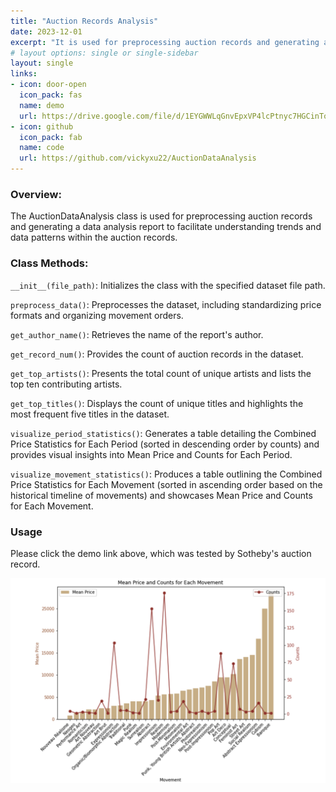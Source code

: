 ```yaml
---
title: "Auction Records Analysis"
date: 2023-12-01
excerpt: "It is used for preprocessing auction records and generating a data analysis report to facilitate understanding trends and data patterns within the auction records."
# layout options: single or single-sidebar
layout: single
links:
- icon: door-open
  icon_pack: fas
  name: demo
  url: https://drive.google.com/file/d/1EYGWWLqGnvEpxVP4lcPtnyc7HGCinToN/view?usp=sharing
- icon: github
  icon_pack: fab
  name: code
  url: https://github.com/vickyxu22/AuctionDataAnalysis
---
```

### Overview:

The AuctionDataAnalysis class is used for preprocessing auction records and generating a data analysis report to facilitate understanding trends and data patterns within the auction records. 

### Class Methods:

`__init__(file_path)`: Initializes the class with the specified dataset file path.

`preprocess_data()`: Preprocesses the dataset, including standardizing price formats and organizing movement orders.

`get_author_name()`: Retrieves the name of the report's author.

`get_record_num()`: Provides the count of auction records in the dataset.

`get_top_artists()`: Presents the total count of unique artists and lists the top ten contributing artists.

`get_top_titles()`: Displays the count of unique titles and highlights the most frequent five titles in the dataset.

`visualize_period_statistics()`: Generates a table detailing the Combined Price Statistics for Each Period (sorted in descending order by counts) and provides visual insights into Mean Price and Counts for Each Period.

`visualize_movement_statistics()`: Produces a table outlining the Combined Price Statistics for Each Movement (sorted in ascending order based on the historical timeline of movements) and showcases Mean Price and Counts for Each Movement.

### Usage

Please click the demo link above, which was tested by Sotheby's auction record.

![Alt Text](fig1.png)